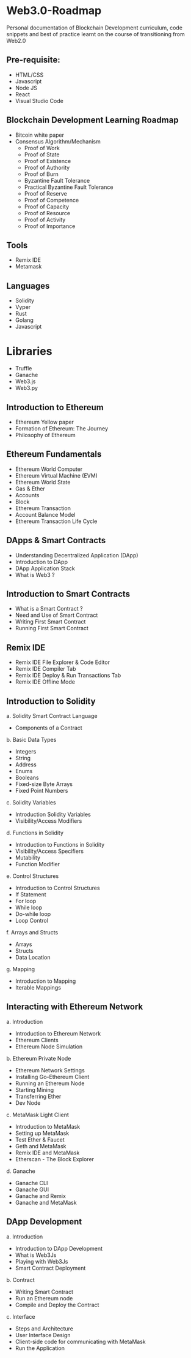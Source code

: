 # Web3.0-Roadmap

Personal documentation of Blockchain Development curriculum, code snippets and best of practice learnt on the course of transitioning from Web2.0

## Pre-requisite:

- HTML/CSS
- Javascript
- Node JS
- React
- Visual Studio Code

## Blockchain Development Learning Roadmap

- Bitcoin white paper
- Consensus Algorithm/Mechanism
  - Proof of Work
  - Proof of State
  - Proof of Existence
  - Proof of Authority
  - Proof of Burn
  - Byzantine Fault Tolerance
  - Practical Byzantine Fault Tolerance
  - Proof of Reserve
  - Proof of Competence
  - Proof of Capacity
  - Proof of Resource
  - Proof of Activity
  - Proof of Importance

## Tools

- Remix IDE
- Metamask

## Languages

- Solidity
- Vyper
- Rust
- Golang
- Javascript

# Libraries

- Truffle
- Ganache
- Web3.js
- Web3.py

## Introduction to Ethereum

- Ethereum Yellow paper
- Formation of Ethereum: The Journey
- Philosophy of Ethereum

## Ethereum Fundamentals

- Ethereum World Computer
- Ethereum Virtual Machine (EVM)
- Ethereum World State
- Gas & Ether
- Accounts
- Block
- Ethereum Transaction
- Account Balance Model
- Ethereum Transaction Life Cycle

## DApps & Smart Contracts

- Understanding Decentralized Application (DApp)
- Introduction to DApp
- DApp Application Stack
- What is Web3 ?

## Introduction to Smart Contracts

- What is a Smart Contract ?
- Need and Use of Smart Contract
- Writing First Smart Contract
- Running First Smart Contract

## Remix IDE

- Remix IDE File Explorer & Code Editor
- Remix IDE Compiler Tab
- Remix IDE Deploy & Run Transactions Tab
- Remix IDE Offline Mode

## Introduction to Solidity

a. Solidity Smart Contract Language

- Components of a Contract

b. Basic Data Types

- Integers
- String
- Address
- Enums
- Booleans
- Fixed-size Byte Arrays
- Fixed Point Numbers

c. Solidity Variables

- Introduction Solidity Variables
- Visibility/Access Modifiers

d. Functions in Solidity

- Introduction to Functions in Solidity
- Visibility/Access Specifiers
- Mutability
- Function Modifier

e. Control Structures

- Introduction to Control Structures
- If Statement
- For loop
- While loop
- Do-while loop
- Loop Control

f. Arrays and Structs

- Arrays
- Structs
- Data Location

g. Mapping

- Introduction to Mapping
- Iterable Mappings

## Interacting with Ethereum Network

a. Introduction

- Introduction to Ethereum Network
- Ethereum Clients
- Ethereum Node Simulation

b. Ethereum Private Node

- Ethereum Network Settings
- Installing Go-Ethereum Client
- Running an Ethereum Node
- Starting Mining
- Transferring Ether
- Dev Node

c. MetaMask Light Client

- Introduction to MetaMask
- Setting up MetaMask
- Test Ether & Faucet
- Geth and MetaMask
- Remix IDE and MetaMask
- Etherscan - The Block Explorer

d. Ganache

- Ganache CLI
- Ganache GUI
- Ganache and Remix
- Ganache and MetaMask

## DApp Development

a. Introduction

- Introduction to DApp Development
- What is Web3Js
- Playing with Web3Js
- Smart Contract Deployment

b. Contract

- Writing Smart Contract
- Run an Ethereum node
- Compile and Deploy the Contract

c. Interface

- Steps and Architecture
- User Interface Design
- Client-side code for communicating with MetaMask
- Run the Application
